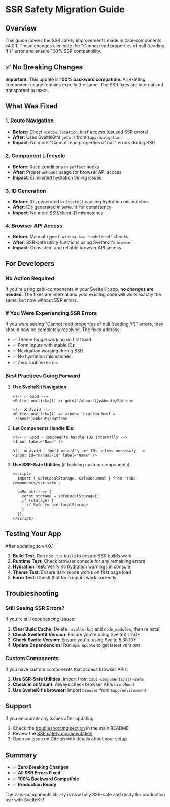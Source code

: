 # SSR Safety Migration Guide

## Overview

This guide covers the SSR safety improvements made in zabi-components v4.0.1. These changes eliminate the "Cannot read properties of null (reading 'f')" error and ensure 100% SSR compatibility.

## ✅ **No Breaking Changes**

**Important**: This update is **100% backward compatible**. All existing component usage remains exactly the same. The SSR fixes are internal and transparent to users.

## What Was Fixed

### 1. **Route Navigation** 
- **Before**: Direct `window.location.href` access (caused SSR errors)
- **After**: Uses SvelteKit's `goto()` from `$app/navigation`
- **Impact**: No more "Cannot read properties of null" errors during SSR

### 2. **Component Lifecycle**
- **Before**: Race conditions in `$effect` hooks
- **After**: Proper `onMount` usage for browser API access
- **Impact**: Eliminated hydration timing issues

### 3. **ID Generation**
- **Before**: IDs generated in `$state()` causing hydration mismatches
- **After**: IDs generated in `onMount` for consistency
- **Impact**: No more SSR/client ID mismatches

### 4. **Browser API Access**
- **Before**: Manual `typeof window !== "undefined"` checks
- **After**: SSR-safe utility functions using SvelteKit's `browser`
- **Impact**: Consistent and reliable browser API access

## For Developers

### **No Action Required**

If you're using zabi-components in your SvelteKit app, **no changes are needed**. The fixes are internal and your existing code will work exactly the same, but now without SSR errors.

### **If You Were Experiencing SSR Errors**

If you were seeing "Cannot read properties of null (reading 'f')" errors, they should now be completely resolved. The fixes address:

- ✅ Theme toggle working on first load
- ✅ Form inputs with stable IDs
- ✅ Navigation working during SSR
- ✅ No hydration mismatches
- ✅ Zero runtime errors

### **Best Practices Going Forward**

1. **Use SvelteKit Navigation**:
   ```svelte
   <!-- ✅ Good -->
   <Button onclick={() => goto('/about')}>About</Button>
   
   <!-- ❌ Avoid -->
   <Button onclick={() => window.location.href = '/about'}>About</Button>
   ```

2. **Let Components Handle IDs**:
   ```svelte
   <!-- ✅ Good - components handle IDs internally -->
   <Input label="Name" />
   
   <!-- ❌ Avoid - don't manually set IDs unless necessary -->
   <Input id="manual-id" label="Name" />
   ```

3. **Use SSR-Safe Utilities** (if building custom components):
   ```svelte
   <script>
     import { safeLocalStorage, safeDocument } from 'zabi-components/ssr-safe';
     
     onMount(() => {
       const storage = safeLocalStorage();
       if (storage) {
         // Safe to use localStorage
       }
     });
   </script>
   ```

## Testing Your App

After updating to v4.0.1:

1. **Build Test**: Run `npm run build` to ensure SSR builds work
2. **Runtime Test**: Check browser console for any remaining errors
3. **Hydration Test**: Verify no hydration warnings in console
4. **Theme Test**: Ensure dark mode works on first page load
5. **Form Test**: Check that form inputs work correctly

## Troubleshooting

### **Still Seeing SSR Errors?**

If you're still experiencing issues:

1. **Clear Build Cache**: Delete `.svelte-kit` and `node_modules`, then reinstall
2. **Check SvelteKit Version**: Ensure you're using SvelteKit 2.0+
3. **Check Svelte Version**: Ensure you're using Svelte 5.38.10+
4. **Update Dependencies**: Run `npm update` to get latest versions

### **Custom Components**

If you have custom components that access browser APIs:

1. **Use SSR-Safe Utilities**: Import from `zabi-components/ssr-safe`
2. **Check in onMount**: Always check browser APIs in `onMount`
3. **Use SvelteKit's browser**: Import `browser` from `$app/environment`

## Support

If you encounter any issues after updating:

1. Check the [troubleshooting section](README.md#troubleshooting) in the main README
2. Review the [SSR safety documentation](README.md#ssr-safety--sveltekit-integration)
3. Open an issue on GitHub with details about your setup

## Summary

- ✅ **Zero Breaking Changes**
- ✅ **All SSR Errors Fixed**
- ✅ **100% Backward Compatible**
- ✅ **Production Ready**

The zabi-components library is now fully SSR-safe and ready for production use with SvelteKit!

